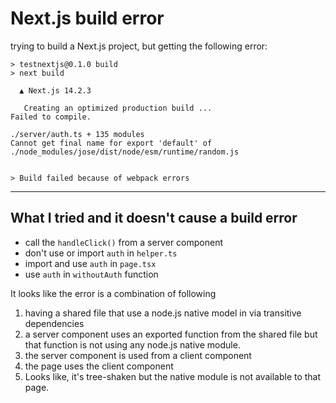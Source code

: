 Next.js build error
===

trying to build a Next.js project, but getting the following error:

```
> testnextjs@0.1.0 build
> next build

  ▲ Next.js 14.2.3

   Creating an optimized production build ...
Failed to compile.

./server/auth.ts + 135 modules
Cannot get final name for export 'default' of ./node_modules/jose/dist/node/esm/runtime/random.js


> Build failed because of webpack errors
```

---

## What I tried and it doesn't cause a build error

* call the `handleClick()` from a server component
* don't use or import `auth` in `helper.ts`
* import and use `auth` in `page.tsx`
* use `auth` in `withoutAuth` function

It looks like the error is a combination of following
1. having a shared file that use a node.js native model in via transitive dependencies
2. a server component uses an exported function from the shared file but that function is not using any node.js native module.
3. the server component is used from a client component
4. the page uses the client component
5. Looks like, it's tree-shaken but the native module is not available to that page.
